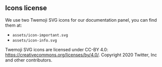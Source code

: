 ## Icons license

We use two Twemoji SVG icons for our documentation panel, you can find them at:

- `assets/icon-important.svg`
- `assets/icon-info.svg`

Twemoji SVG icons are licensed under CC-BY 4.0:
https://creativecommons.org/licenses/by/4.0/. Copyright 2020 Twitter, Inc and
other contributors.

